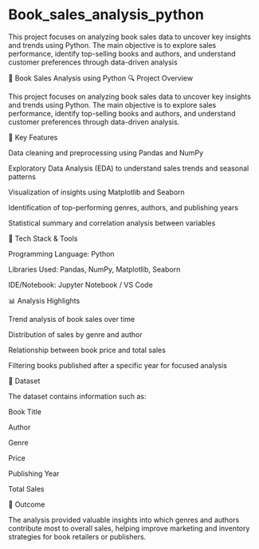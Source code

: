 # Book_sales_analysis_python
This project focuses on analyzing book sales data to uncover key insights and trends using Python. The main objective is to explore sales performance, identify top-selling books and authors, and understand customer preferences through data-driven analysis

📘 Book Sales Analysis using Python
🔍 Project Overview

This project focuses on analyzing book sales data to uncover key insights and trends using Python. The main objective is to explore sales performance, identify top-selling books and authors, and understand customer preferences through data-driven analysis.

🧩 Key Features

Data cleaning and preprocessing using Pandas and NumPy

Exploratory Data Analysis (EDA) to understand sales trends and seasonal patterns

Visualization of insights using Matplotlib and Seaborn

Identification of top-performing genres, authors, and publishing years

Statistical summary and correlation analysis between variables

🧠 Tech Stack & Tools

Programming Language: Python

Libraries Used: Pandas, NumPy, Matplotlib, Seaborn

IDE/Notebook: Jupyter Notebook / VS Code

📊 Analysis Highlights

Trend analysis of book sales over time

Distribution of sales by genre and author

Relationship between book price and total sales

Filtering books published after a specific year for focused analysis

📁 Dataset

The dataset contains information such as:

Book Title

Author

Genre

Price

Publishing Year

Total Sales



🚀 Outcome

The analysis provided valuable insights into which genres and authors contribute most to overall sales, helping improve marketing and inventory strategies for book retailers or publishers.
